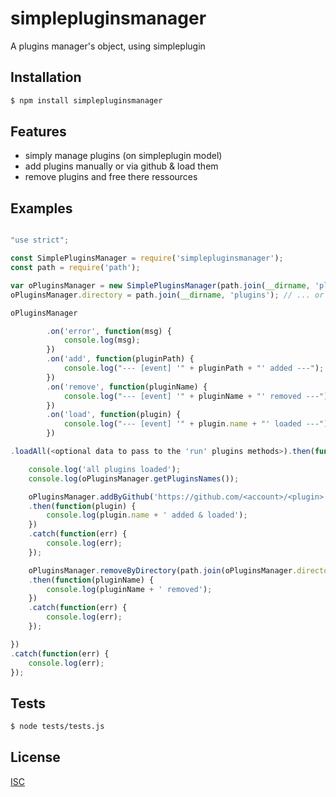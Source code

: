 # simplepluginsmanager
A plugins manager's object, using simpleplugin


## Installation

```bash
$ npm install simplepluginsmanager
```

## Features

  * simply manage plugins (on simpleplugin model)
  * add plugins manually or via github & load them
  * remove plugins and free there ressources

## Examples

```js

"use strict";

const SimplePluginsManager = require('simplepluginsmanager');
const path = require('path');

var oPluginsManager = new SimplePluginsManager(path.join(__dirname, 'plugins')); // param optional : automaticly set to this value if not given...
oPluginsManager.directory = path.join(__dirname, 'plugins'); // ... or changed like this

oPluginsManager

		.on('error', function(msg) {
			console.log(msg);
		})
		.on('add', function(pluginPath) {
			console.log("--- [event] '" + pluginPath + "' added ---");
		})
		.on('remove', function(pluginName) {
			console.log("--- [event] '" + pluginName + "' removed ---");
		})
		.on('load', function(plugin) {
			console.log("--- [event] '" + plugin.name + "' loaded ---");
		})

.loadAll(<optional data to pass to the 'run' plugins methods>).then(function() {

	console.log('all plugins loaded');
	console.log(oPluginsManager.getPluginsNames());

	oPluginsManager.addByGithub('https://github.com/<account>/<plugin>')
	.then(function(plugin) {
		console.log(plugin.name + ' added & loaded');
	})
	.catch(function(err) {
		console.log(err);
	});

	oPluginsManager.removeByDirectory(path.join(oPluginsManager.directory, <plugin>))
	.then(function(pluginName) {
		console.log(pluginName + ' removed');
	})
	.catch(function(err) {
		console.log(err);
	});

})
.catch(function(err) {
	console.log(err);
});

```

## Tests

```bash
$ node tests/tests.js
```

## License

  [ISC](LICENSE)
